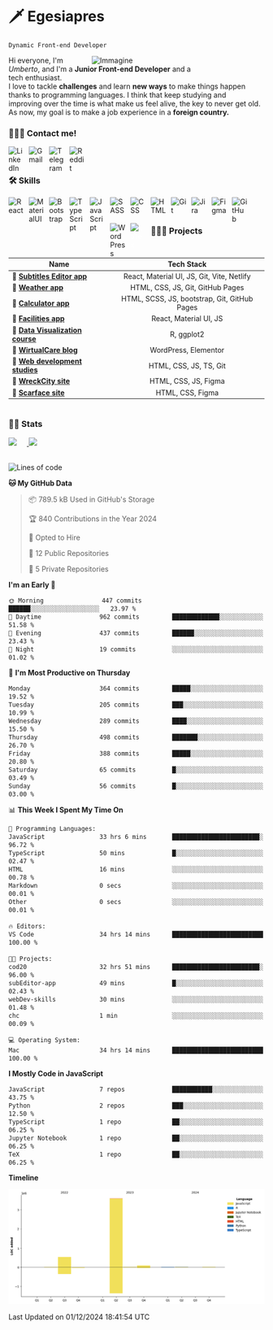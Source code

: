# 🗡️ Egesiapres

`Dynamic Front-end Developer`

<img src="https://cdn.dribbble.com/users/1201592/screenshots/9078494/media/422a760a51cef7de2fa3db9daf697853.gif" alt="Immagine" width="340px" align="right" />

Hi everyone, I'm _Umberto_, and I'm a **Junior Front-end Developer** and a<br>tech enthusiast.<br> I love to tackle **challenges** and learn **new ways** to make things happen<br>thanks to programming languages. I think that keep studying and<br>improving over the time is what make us feel alive, the key to never get old.<br>As now, my goal is to make a job experience in a **foreign country.**

<!-- cosa sto facendo ora -->

<!-- If you like my profile, don't forget to hit the ⭐️ button -->

### 💁🏼‍♂️ Contact me!

<a href="https://www.linkedin.com/in/umberto-pasinetti/?locale=en_US" target="_blank"><img align='left' alt='LinkedIn' width='30px' src="https://cdn.jsdelivr.net/gh/devicons/devicon/icons/linkedin/linkedin-original.svg" style='padding-right: 10px;'/></a>
<a href="https://mail.google.com/mail/u/0/?fs=1&tf=cm&source=mailto&to=pasinetti96@gmail.com" target="_blank"><img align='left' alt='Gmail' width='30px' src="https://img.icons8.com/color/96/gmail-new.png" style='margin-right: 10px'/></a>
<a href="https://telegram.me/Egesiapres" target="_blank"><img align='left' alt='Telegram' width='30px' src="https://img.icons8.com/color/96/telegram-app--v1.png" style='margin-right: 10px'/></a>
<a href="https://www.reddit.com/user/Egesiapres" target="_blank"><img align='left' alt='Reddit' width='30px' src="https://img.icons8.com/external-tal-revivo-color-tal-revivo/96/external-reddit-gives-you-the-best-of-the-internet-in-one-place-logo-color-tal-revivo.png" style='margin-right: 10px'/></a>
<br />

#

### 🛠️ Skills

<img align="left" alt="React" width="30px" style="padding-right:10px;" src="https://cdn.jsdelivr.net/gh/devicons/devicon/icons/react/react-original.svg" />
<img align="left" alt="MaterialUI" width="30px" style="padding-right:10px;" src="https://cdn.jsdelivr.net/gh/devicons/devicon/icons/materialui/materialui-plain.svg" />
<img align="left" alt="Bootstrap" width="30px" style="padding-right:10px;" src="https://cdn.jsdelivr.net/gh/devicons/devicon/icons/bootstrap/bootstrap-original.svg" />
<img align="left" alt="TypeScript" width="30px" style="padding-right:10px;" src="https://cdn.jsdelivr.net/gh/devicons/devicon/icons/typescript/typescript-plain.svg" />        
<img align="left" alt="JavaScript" width="30px" style="padding-right:10px;" src="https://cdn.jsdelivr.net/gh/devicons/devicon/icons/javascript/javascript-plain.svg" />
<img align="left" alt="SASS" width="30px" style="padding-right:10px;" src="https://cdn.jsdelivr.net/gh/devicons/devicon/icons/sass/sass-original.svg" />
<img align="left" alt="CSS" width="30px" style="padding-right:10px;" src="https://cdn.jsdelivr.net/gh/devicons/devicon/icons/css3/css3-plain.svg" />
<img align="left" alt="HTML" width="30px" style="padding-right:10px;" src="https://cdn.jsdelivr.net/gh/devicons/devicon/icons/html5/html5-plain.svg" />
<img align="left" alt="Git" width="30px" style="padding-right:10px;" src="https://cdn.jsdelivr.net/gh/devicons/devicon/icons/git/git-original.svg" />
<img align="left" alt="Jira" width="30px" style="padding-right:10px;" src="https://cdn.jsdelivr.net/gh/devicons/devicon/icons/jira/jira-original.svg" />
<img align="left" alt="Figma" width="30px" style="padding-right:10px;" src="https://cdn.jsdelivr.net/gh/devicons/devicon/icons/figma/figma-original.svg" />
<img align="left" alt="GitHub" width="30px" style="padding-right:10px;" src="https://cdn.jsdelivr.net/gh/devicons/devicon/icons/github/github-original.svg" />
<img align="left" alt="WordPress" width="30px" style="padding-right:10px;" src="https://cdn.jsdelivr.net/gh/devicons/devicon/icons/wordpress/wordpress-plain.svg" />
<img align="left" alt="LaTex" width="30px" style="padding-right:10px; color: #ffffff" src="https://cdn.jsdelivr.net/gh/devicons/devicon/icons/latex/latex-original.svg" />
<br />

#

### 👨🏼‍🏭 Projects

| Name                                                                          |                 Tech Stack                 |
| ----------------------------------------------------------------------------- | :---------------------------------------:
| 🔗 [**Subtitles Editor app**](https://github.com/Egesiapres/subEditor-app)    |            React, Material UI, JS, Git, Vite, Netlify       |
| 🔗 [**Weather app**](https://github.com/Egesiapres/weather-app)               |            HTML, CSS, JS, Git, GitHub Pages                 |
| 🔗 [**Calculator app**](https://github.com/Egesiapres/calculator-app)         |    HTML, SCSS, JS, bootstrap, Git, GitHub Pages             |
| 🔗 [**Facilities app**](https://github.com/Egesiapres/facilities-app)         |            React, Material UI, JS         |
| 🔗 [**Data Visualization course**](https://github.com/Egesiapres/dataViz)            |                R, ggplot2                 |
| 🔗 [**WirtualCare blog**](https://github.com/Egesiapres/wirtualCare-blog)     |           WordPress, Elementor            |
| 🔗 [**Web development studies**](https://github.com/Egesiapres/webDev-skills) |           HTML, CSS, JS, TS, Git          |
| 🔗 [**WreckCity site**](https://github.com/Egesiapres/wreckCity-site)         |           HTML, CSS, JS, Figma            |
| 🔗 [**Scarface site**](https://github.com/Egesiapres/scarface-site)           |             HTML, CSS, Figma              |

#

### 🕵🏼 Stats

<a href="https://github.com/Egesiapres">
  <img height="180px" src="https://github-readme-stats.vercel.app/api?username=Egesiapres&show_icons=true&theme=tokyonight" style="margin-right: 20px" />
</a>
<a href="https://github.com/Egesiapres">
  <img height="180px" src="https://github-readme-stats.vercel.app/api/top-langs/?username=Egesiapres&layout=compact&theme=tokyonight&langs_count=10&hide=r,php&card_width=375">
</a>
<br />
<br />

<!--START_SECTION:waka-->
![Lines of code](https://img.shields.io/badge/From%20Hello%20World%20I%27ve%20Written-4.3%20million%20lines%20of%20code-blue)

**🐱 My GitHub Data** 

> 📦 789.5 kB Used in GitHub's Storage 
 > 
> 🏆 840 Contributions in the Year 2024
 > 
> 💼 Opted to Hire
 > 
> 📜 12 Public Repositories 
 > 
> 🔑 5 Private Repositories 
 > 
**I'm an Early 🐤** 

```text
🌞 Morning                447 commits         ██████░░░░░░░░░░░░░░░░░░░   23.97 % 
🌆 Daytime                962 commits         █████████████░░░░░░░░░░░░   51.58 % 
🌃 Evening                437 commits         ██████░░░░░░░░░░░░░░░░░░░   23.43 % 
🌙 Night                  19 commits          ░░░░░░░░░░░░░░░░░░░░░░░░░   01.02 % 
```
📅 **I'm Most Productive on Thursday** 

```text
Monday                   364 commits         █████░░░░░░░░░░░░░░░░░░░░   19.52 % 
Tuesday                  205 commits         ███░░░░░░░░░░░░░░░░░░░░░░   10.99 % 
Wednesday                289 commits         ████░░░░░░░░░░░░░░░░░░░░░   15.50 % 
Thursday                 498 commits         ███████░░░░░░░░░░░░░░░░░░   26.70 % 
Friday                   388 commits         █████░░░░░░░░░░░░░░░░░░░░   20.80 % 
Saturday                 65 commits          █░░░░░░░░░░░░░░░░░░░░░░░░   03.49 % 
Sunday                   56 commits          █░░░░░░░░░░░░░░░░░░░░░░░░   03.00 % 
```


📊 **This Week I Spent My Time On** 

```text
💬 Programming Languages: 
JavaScript               33 hrs 6 mins       ████████████████████████░   96.72 % 
TypeScript               50 mins             █░░░░░░░░░░░░░░░░░░░░░░░░   02.47 % 
HTML                     16 mins             ░░░░░░░░░░░░░░░░░░░░░░░░░   00.78 % 
Markdown                 0 secs              ░░░░░░░░░░░░░░░░░░░░░░░░░   00.01 % 
Other                    0 secs              ░░░░░░░░░░░░░░░░░░░░░░░░░   00.01 % 

🔥 Editors: 
VS Code                  34 hrs 14 mins      █████████████████████████   100.00 % 

🐱‍💻 Projects: 
cod20                    32 hrs 51 mins      ████████████████████████░   96.00 % 
subEditor-app            49 mins             █░░░░░░░░░░░░░░░░░░░░░░░░   02.43 % 
webDev-skills            30 mins             ░░░░░░░░░░░░░░░░░░░░░░░░░   01.48 % 
chc                      1 min               ░░░░░░░░░░░░░░░░░░░░░░░░░   00.09 % 

💻 Operating System: 
Mac                      34 hrs 14 mins      █████████████████████████   100.00 % 
```

**I Mostly Code in JavaScript** 

```text
JavaScript               7 repos             ███████████░░░░░░░░░░░░░░   43.75 % 
Python                   2 repos             ███░░░░░░░░░░░░░░░░░░░░░░   12.50 % 
TypeScript               1 repo              ██░░░░░░░░░░░░░░░░░░░░░░░   06.25 % 
Jupyter Notebook         1 repo              ██░░░░░░░░░░░░░░░░░░░░░░░   06.25 % 
TeX                      1 repo              ██░░░░░░░░░░░░░░░░░░░░░░░   06.25 % 
```



**Timeline**

![Lines of Code chart](https://raw.githubusercontent.com/Egesiapres/Egesiapres/master/assets/bar_graph.png)


 Last Updated on 01/12/2024 18:41:54 UTC
<!--END_SECTION:waka-->
